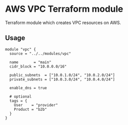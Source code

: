 # AWS VPC Terraform module

Terraform module which creates VPC resources on AWS.

## Usage

```hcl
module "vpc" {
  source = "../../modules/vpc"

  name       = "main"
  cidr_block = "10.0.0.0/16"

  public_subnets  = ["10.0.1.0/24", "10.0.2.0/24"]
  private_subnets = ["10.0.3.0/24", "10.0.4.0/24"]

  enable_dns = true

  # optional
  tags = {
    User    = "provider"
    Product = "b2b"
  }
}
```
